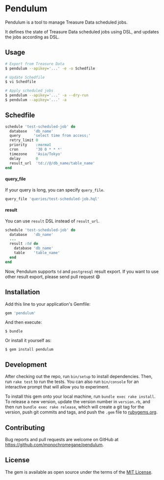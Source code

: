 # Pendulum

Pendulum is a tool to manage Treasure Data scheduled jobs.

It defines the state of Treasure Data scheduled jobs using DSL, and updates the jobs according as DSL.

## Usage

```sh
# Export from Treasure Data
$ pendulum --apikey='...' -e -o Schedfile

# Update Schedfile
$ vi Schedfile

# Apply scheduled jobs
$ pendulum --apikey='...' -a --dry-run
$ pendulum --apikey='...' -a
```

## Schedfile

```rb
schedule 'test-scheduled-job' do
  database   'db_name'
  query      'select time from access;'
  retry_limit 0
  priority    :normal
  cron        '30 0 * * *'
  timezone    'Asia/Tokyo'
  delay       0
  result_url  'td://@/db_name/table_name'
end
```

#### query_file

If your query is long, you can specify `query_file`.

```rb
query_file 'queries/test-scheduled-job.hql'
```

#### result

You can use `result` DSL instead of `result_url`.

```rb
schedule 'test-scheduled-job' do
  database   'db_name'
  ...
  result :td do
    database 'db_name'
    table    'table_name'
  end
end
```

Now, Pendulum supports `td` and `postgresql` result export.
If you want to use other result export, please send pull request :smile:

## Installation

Add this line to your application's Gemfile:

```ruby
gem 'pendulum'
```

And then execute:

    $ bundle

Or install it yourself as:

    $ gem install pendulum

## Development

After checking out the repo, run `bin/setup` to install dependencies. Then, run `rake test` to run the tests. You can also run `bin/console` for an interactive prompt that will allow you to experiment.

To install this gem onto your local machine, run `bundle exec rake install`. To release a new version, update the version number in `version.rb`, and then run `bundle exec rake release`, which will create a git tag for the version, push git commits and tags, and push the `.gem` file to [rubygems.org](https://rubygems.org).

## Contributing

Bug reports and pull requests are welcome on GitHub at https://github.com/monochromegane/pendulum.


## License

The gem is available as open source under the terms of the [MIT License](http://opensource.org/licenses/MIT).

